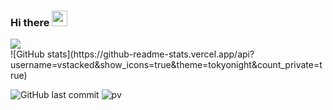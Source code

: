 ### Hi there <img src="https://media.giphy.com/media/hvRJCLFzcasrR4ia7z/giphy.gif" width="25px">

<!-- 
![Wakatime stats](https://github-readme-stats-taupe-two.vercel.app/api/wakatime?username=vstacked&hide_title=true&hide_border=true&langs_count=5&bg_color=00000000&text_color=777&v=2) -->
<!-- ![Wakatime stats] (https://github-readme-stats.vercel.app/api/wakatime?shareid=vstacked/d55e114d-1410-40d4-8144-dec6906c526a) -->
<img src="https://github-readme-stats.vercel.app/api/wakatime?shareid=vstacked/d55e114d-1410-40d4-8144-dec6906c526a">
<br>
![GitHub stats](https://github-readme-stats.vercel.app/api?username=vstacked&show_icons=true&theme=tokyonight&count_private=true)
  
![GitHub last commit](https://img.shields.io/github/last-commit/vstacked/vstacked)
![pv](https://pageview.vercel.app/?github_user=vstacked)

<!--
**vstacked/vstacked** is a ✨ _special_ ✨ repository because its `README.md` (this file) appears on your GitHub profile.

Here are some ideas to get you started:

- 🔭 I’m currently working on ...
- 🌱 I’m currently learning ...
- 👯 I’m looking to collaborate on ...
- 🤔 I’m looking for help with ...
- 💬 Ask me about ...
- 📫 How to reach me: ...
- 😄 Pronouns: ...
- ⚡ Fun fact: ...
-->

